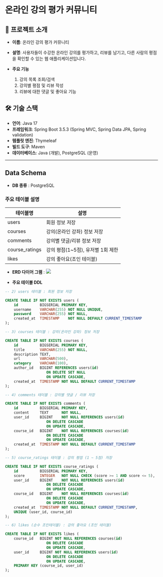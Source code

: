 # 온라인 강의 평가 커뮤니티

## 📌 프로젝트 소개

- **이름**: 온라인 강의 평가 커뮤니티


- **설명**: 사용자들이 수강한 온라인 강의를 평가하고, 리뷰를 남기고, 다른 사람의 평점을 확인할 수 있는 웹 애플리케이션입니다.


- **주요 기능**

    1. 강의 목록 조회/검색
    2. 강의별 평점 및 리뷰 작성
    3. 리뷰에 대한 댓글 및 좋아요 기능

## 🛠️ 기술 스택
- **언어**: Java 17
- **프레임워크**: Spring Boot 3.5.3 (Spring MVC, Spring Data JPA, Spring validation)
- **템플릿 엔진**: Thymeleaf
- **빌드 도구**: Maven
- **데이터베이스**:  Java (개발), PostgreSQL (운영)

---

## Data Schema

- **DB 종류** : PostgreSQL

### 주요 테이블 설명

| 테이블명          | 설명                                  |
|------------------|-------------------------------------|
| users            | 회원 정보 저장                        |
| courses          | 강의(온라인 강좌) 정보 저장            |
| comments         | 강의별 댓글/리뷰 정보 저장             |
| course_ratings   | 강의 평점(1~5점), 유저별 1회 제한      |
| likes            | 강의 좋아요(조인 테이블)               |

- **ERD 다이어 그램** : <img src="https://github.com/user-attachments/assets/ddbf8f13-f952-4c8b-9630-4493e3b2768a">


- **주요 테이블 DDL**

```sql
-- 2) users 테이블 : 회원 정보 저장 

CREATE TABLE IF NOT EXISTS users (
    id          BIGSERIAL PRIMARY KEY,
    username    VARCHAR(255) NOT NULL UNIQUE,
    password    VARCHAR(255) NOT NULL,
    created_at  TIMESTAMP    NOT NULL DEFAULT CURRENT_TIMESTAMP
);

-- 3) courses 테이블 : 강의(온라인 강좌) 정보 저장

CREATE TABLE IF NOT EXISTS courses (
    id          BIGSERIAL PRIMARY KEY,
    title       VARCHAR(255) NOT NULL,
    description TEXT,
    url         VARCHAR(500),
    category    VARCHAR(100),
    author_id   BIGINT REFERENCES users(id)
                   ON DELETE SET NULL
                   ON UPDATE CASCADE,
    created_at  TIMESTAMP NOT NULL DEFAULT CURRENT_TIMESTAMP
);

-- 4) comments 테이블 : 강의별 댓글 / 리뷰 저장

CREATE TABLE IF NOT EXISTS comments (
    id          BIGSERIAL PRIMARY KEY,
    content     TEXT      NOT NULL,
    user_id     BIGINT    NOT NULL REFERENCES users(id)
                   ON DELETE CASCADE
                   ON UPDATE CASCADE,
    course_id   BIGINT    NOT NULL REFERENCES courses(id)
                   ON DELETE CASCADE
                   ON UPDATE CASCADE,
    created_at  TIMESTAMP NOT NULL DEFAULT CURRENT_TIMESTAMP
);

-- 5) course_ratings 테이블 : 강의 평점 (1 ~ 5점) 저장

CREATE TABLE IF NOT EXISTS course_ratings (
    id          BIGSERIAL PRIMARY KEY,
    score       INTEGER   NOT NULL CHECK (score >= 1 AND score <= 5),
    user_id     BIGINT    NOT NULL REFERENCES users(id)
                   ON DELETE CASCADE
                   ON UPDATE CASCADE,
    course_id   BIGINT    NOT NULL REFERENCES courses(id)
                   ON DELETE CASCADE
                   ON UPDATE CASCADE,
    created_at  TIMESTAMP NOT NULL DEFAULT CURRENT_TIMESTAMP,
    UNIQUE (user_id, course_id)
);

-- 6) likes (순수 조인테이블) : 강의 좋아요 (조인 테이블)

CREATE TABLE IF NOT EXISTS likes (
    course_id   BIGINT NOT NULL REFERENCES courses(id)
                   ON DELETE CASCADE
                   ON UPDATE CASCADE,
    user_id     BIGINT NOT NULL REFERENCES users(id)
                   ON DELETE CASCADE
                   ON UPDATE CASCADE,
    PRIMARY KEY (course_id, user_id)
);
```